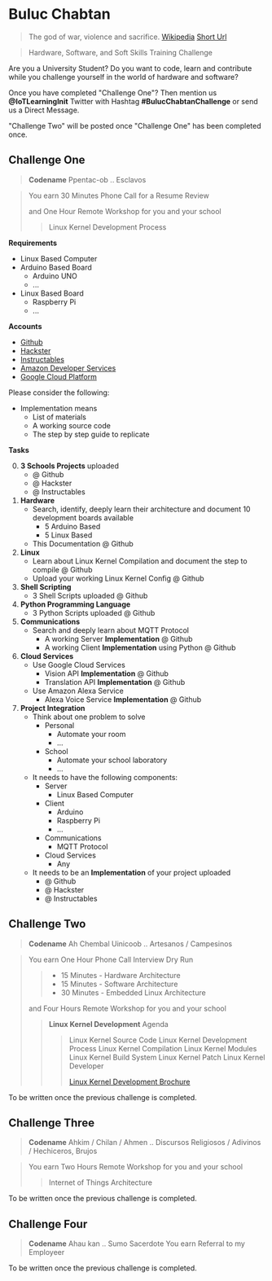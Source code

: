 # Buluc Chabtan

> The god of war, violence and sacrifice. [Wikipedia](https://en.wikipedia.org/wiki/List_of_Maya_gods_and_supernatural_beings) [Short Url](https://goo.gl/EaHYCN)

> Hardware, Software, and Soft Skills Training Challenge

Are you a University Student? Do you want to code, learn and contribute while you challenge yourself in the world of hardware and software?

Once you have completed "Challenge One"? Then mention us __@IoTLearningInit__ Twitter with Hashtag __#BulucChabtanChallenge__ or send us a Direct Message.

"Challenge Two" will be posted once "Challenge One" has been completed once.

## Challenge One

> __Codename__ Ppentac-ob .. Esclavos

> You earn 30 Minutes Phone Call for a Resume Review
>
> and One Hour Remote Workshop for you and your school
> > Linux Kernel Development Process

__Requirements__

- Linux Based Computer
- Arduino Based Board
  - Arduino UNO
  - ...
- Linux Based Board
  - Raspberry Pi
  - ...

__Accounts__

- [Github](https://github.com/)
- [Hackster](https://www.hackster.io/)
- [Instructables](http://www.instructables.com/)
- [Amazon Developer Services](https://developer.amazon.com/)
- [Google Cloud Platform](https://cloud.google.com/)

Please consider the following:

- Implementation means
  - List of materials
  - A working source code
  - The step by step guide to replicate

__Tasks__

0. __3 Schools Projects__ uploaded
   - @ Github
   - @ Hackster
   - @ Instructables
1. __Hardware__
   - Search, identify, deeply learn their architecture and document 10 development boards available
     - 5 Arduino Based
     - 5 Linux Based
   - This Documentation @ Github
2. __Linux__
   - Learn about Linux Kernel Compilation and document the step to compile @ Github
   - Upload your working Linux Kernel Config @ Github
3. __Shell Scripting__
   - 3 Shell Scripts uploaded @ Github
4. __Python Programming Language__
   - 3 Python Scripts uploaded @ Github
5. __Communications__
   - Search and deeply learn about MQTT Protocol
     - A working Server __Implementation__ @ Github
     - A working Client __Implementation__ using Python @ Github
6. __Cloud Services__
   - Use Google Cloud Services
     - Vision API __Implementation__ @ Github
     - Translation API __Implementation__ @ Github
   - Use Amazon Alexa Service
     - Alexa Voice Service __Implementation__ @ Github
7. __Project Integration__
   - Think about one problem to solve
     - Personal
       - Automate your room
       - ...
     - School
       - Automate your school laboratory
       - ...
   - It needs to have the following components:
     - Server
       - Linux Based Computer
     - Client
       - Arduino
       - Raspberry Pi
       - ...
     - Communications
       - MQTT Protocol
     - Cloud Services
       - Any
   - It needs to be an __Implementation__ of your project uploaded
     - @ Github
     - @ Hackster
     - @ Instructables

## Challenge Two

> __Codename__ Ah Chembal Uinicoob .. Artesanos / Campesinos

> You earn One Hour Phone Call Interview Dry Run
> > - 15 Minutes - Hardware Architecture
> > - 15 Minutes - Software Architecture
> > - 30 Minutes - Embedded Linux Architecture
>
> and Four Hours Remote Workshop for you and your school
> > __Linux Kernel Development__
> > Agenda
> > > Linux Kernel Source Code
> > > Linux Kernel Development Process
> > > Linux Kernel Compilation
> > > Linux Kernel Modules
> > > Linux Kernel Build System
> > > Linux Kernel Patch
> > > Linux Kernel Developer
> > > 
> > > [Linux Kernel Development Brochure](https://goo.gl/AzK8Q2)

To be written once the previous challenge is completed.

## Challenge Three

> __Codename__ Ahkim / Chilan / Ahmen .. Discursos Religiosos / Adivinos / Hechiceros, Brujos

> You earn Two Hours Remote Workshop for you and your school
> >  Internet of Things Architecture

To be written once the previous challenge is completed.

## Challenge Four

> __Codename__ Ahau kan .. Sumo Sacerdote
> You earn Referral to my Employeer

To be written once the previous challenge is completed.
